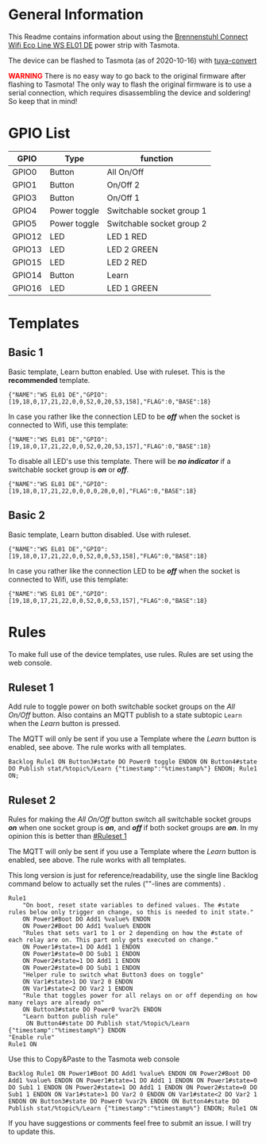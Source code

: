 # General Information

This Readme contains information about using the [Brennenstuhl Connect Wifi Eco Line WS EL01 DE](https://www.brennenstuhl.com/de-DE/produkte/smart-home/brennenstuhl-connect-eco-line-wifi-steckdosenleiste-1-5m-h05vv-f3g1-5-schwarz) power strip with Tasmota.

The device can be flashed to Tasmota (as of 2020-10-16) with [tuya-convert](https://github.com/ct-Open-Source/tuya-convert)

<font color=Red>**WARNING**</font> There is no easy way to go back to the original firmware after flashing to Tasmota! The only way to flash the original firmware is to use a serial connection, which requires disassembling the device and soldering! So keep that in mind!

# GPIO List
| GPIO | Type | function |
|------|------|------------------|
| GPIO0 | Button | All On/Off |
| GPIO1 | Button | On/Off 2 |
| GPIO3 | Button | On/Off 1 |
| GPIO4 | Power toggle | Switchable socket group 1 |
| GPIO5 | Power toggle | Switchable socket group 2 |
| GPIO12 | LED | LED 1 RED |
| GPIO13 | LED | LED 2 GREEN |
| GPIO15 | LED | LED 2 RED |
| GPIO14 | Button | Learn |
| GPIO16 | LED | LED 1 GREEN |

# Templates
## Basic 1
Basic template, Learn button enabled. Use with ruleset. This is the **recommended** template.

`{"NAME":"WS EL01 DE","GPIO":[19,18,0,17,21,22,0,0,52,0,20,53,158],"FLAG":0,"BASE":18}`

In case you rather like the connection LED to be ***off*** when the socket is connected to Wifi, use this template:

`{"NAME":"WS EL01 DE","GPIO":[19,18,0,17,21,22,0,0,52,0,20,53,157],"FLAG":0,"BASE":18}`

To disable all LED's use this template. There will be ***no indicator*** if a switchable socket group is ***on*** or ***off***.

`{"NAME":"WS EL01 DE","GPIO":[19,18,0,17,21,22,0,0,0,0,20,0,0],"FLAG":0,"BASE":18}`

## Basic 2
Basic template, Learn button disabled. Use with ruleset.

`{"NAME":"WS EL01 DE","GPIO":[19,18,0,17,21,22,0,0,52,0,0,53,158],"FLAG":0,"BASE":18}`

In case you rather like the connection LED to be ***off*** when the socket is connected to Wifi, use this template:

`{"NAME":"WS EL01 DE","GPIO":[19,18,0,17,21,22,0,0,52,0,0,53,157],"FLAG":0,"BASE":18}`


# Rules
To make full use of the device templates, use rules. Rules are set using the web console.

## Ruleset 1
Add rule to toggle power on both switchable socket groups on the *All On/Off* button. Also contains an MQTT publish to a state subtopic `Learn` when the *Learn* button is pressed. 

The MQTT will only be sent if you use a Template where the *Learn* button is enabled, see above. The rule works with all templates.

`Backlog Rule1 ON Button3#state DO Power0 toggle ENDON ON Button4#state DO Publish stat/%topic%/Learn {"timestamp":"%timestamp%"} ENDON; Rule1 ON;`

## Ruleset 2

Rules for making the *All On/Off* button switch all switchable socket groups ***on*** when one socket group is ***on***, and ***off*** if both socket groups are ***on***. In my opinion this is better than [#Ruleset 1](#Ruleset%201)

The MQTT will only be sent if you use a Template where the *Learn* button is enabled, see above. The rule works with all templates.

This long version is just for reference/readability, use the single line Backlog command below to actually set the rules (""-lines are comments) .
```
Rule1
    "On boot, reset state variables to defined values. The #state rules below only trigger on change, so this is needed to init state."
    ON Power1#Boot DO Add1 %value% ENDON 
    ON Power2#Boot DO Add1 %value% ENDON 
    "Rules that sets var1 to 1 or 2 depending on how the #state of each relay are on. This part only gets executed on change."
    ON Power1#state=1 DO Add1 1 ENDON
    ON Power1#state=0 DO Sub1 1 ENDON
    ON Power2#state=1 DO Add1 1 ENDON
    ON Power2#state=0 DO Sub1 1 ENDON
    "Helper rule to switch what Button3 does on toggle"
    ON Var1#state>1 DO Var2 0 ENDON
    ON Var1#state<2 DO Var2 1 ENDON
    "Rule that toggles power for all relays on or off depending on how many relays are already on"
    ON Button3#state DO Power0 %var2% ENDON
    "Learn button publish rule"
     ON Button4#state DO Publish stat/%topic%/Learn {"timestamp":"%timestamp%"} ENDON
"Enable rule"
Rule1 ON
```

Use this to Copy&Paste to the Tasmota web console

`Backlog Rule1 ON Power1#Boot DO Add1 %value% ENDON ON Power2#Boot DO Add1 %value% ENDON ON Power1#state=1 DO Add1 1 ENDON ON Power1#state=0 DO Sub1 1 ENDON ON Power2#state=1 DO Add1 1 ENDON ON Power2#state=0 DO Sub1 1 ENDON ON Var1#state>1 DO Var2 0 ENDON ON Var1#state<2 DO Var2 1 ENDON ON Button3#state DO Power0 %var2% ENDON ON Button4#state DO Publish stat/%topic%/Learn {"timestamp":"%timestamp%"} ENDON; Rule1 ON`

If you have suggestions or comments feel free to submit an issue. I will try to update this.